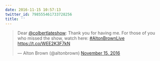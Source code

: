 ```yaml
---
date: 2016-11-15 10:57:13
twitter_id: 798555461733728256
title: ''
---
```


<blockquote class="twitter-tweet"><p lang="en" dir="ltr">Dear <a href="https://twitter.com/colbertlateshow?ref_src=twsrc%5Etfw">@colbertlateshow</a>: Thank you for having me. For those of you who missed the show, watch here: <a href="https://twitter.com/hashtag/AltonBrownLive?src=hash&amp;ref_src=twsrc%5Etfw">#AltonBrownLive</a> <a href="https://t.co/WEE2K3F7kN">https://t.co/WEE2K3F7kN</a></p>&mdash; Alton Brown (@altonbrown) <a href="https://twitter.com/altonbrown/status/798551263805775872?ref_src=twsrc%5Etfw">November 15, 2016</a></blockquote>
<script async src="https://platform.twitter.com/widgets.js" charset="utf-8"></script>
